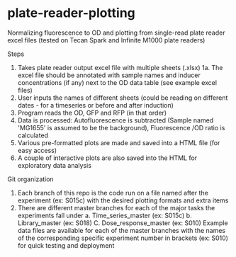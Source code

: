 # plate-reader-plotting
Normalizing fluorescence to OD and plotting from single-read plate reader excel files (tested on Tecan Spark and Infinite M1000 plate readers)

Steps
1. Takes plate reader output excel file with multiple sheets (.xlsx)
  1a. The excel file should be annotated with sample names and inducer concentrations (if any) next to the OD data table (see example excel files)
2. User inputs the names of different sheets (could be reading on different dates - for a timeseries or before and after induction)
3. Program reads the OD, GFP and RFP (in that order)
4. Data is processed: Autofluorescence is subtracted (Sample named 'MG1655' is assumed to be the background), Fluorescence /OD ratio is calculated
5. Various pre-formatted plots are made and saved into a HTML file (for easy access)
6. A couple of interactive plots are also saved into the HTML for exploratory data analysis

Git organization
1. Each branch of this repo is the code run on a file named after the experiment (ex: S015c) with the desired plotting formats and extra items
2. There are different master branches for each of the major tasks the experiments fall under
  a. Time_series_master (ex: S015c)
  b. Library_master (ex: S018)
  C. Dose_response_master (ex: S010)
Example data files are available for each of the master branches with the names of the corresponding specific experiment number in brackets (ex: S010) for quick testing and deployment
  
